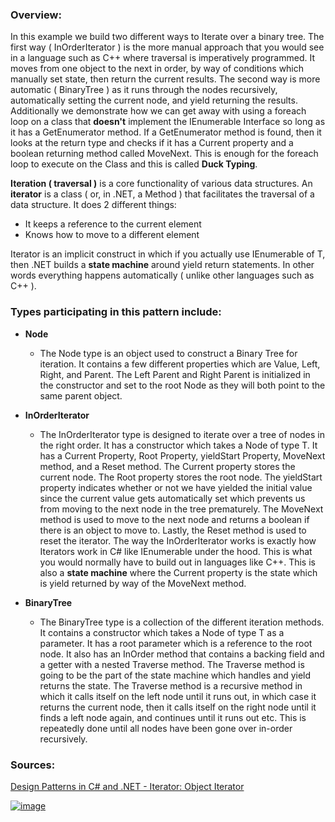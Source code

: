### Overview:

In this example we build two different ways to Iterate over a binary tree. The first way ( InOrderIterator ) is the more manual approach that you would see in a language such as C++ where traversal is imperatively programmed. It moves from one object to the next in order, by way of conditions which manually set state, then return the current results. The second way is more automatic ( BinaryTree ) as it runs through the nodes recursively, automatically setting the current node, and yield returning the results. Additionally we demonstrate how we can get away with using a foreach loop on a class that **doesn't** implement the IEnumerable Interface so long as it has a GetEnumerator method. If a GetEnumerator method is found, then it looks at the return type and checks if it has a Current property and a boolean returning method called MoveNext. This is enough for the foreach loop to execute on the Class and this is called **Duck Typing**.

**Iteration ( traversal )** is a core functionality of various data structures. An **iterator** is a class ( or, in .NET, a Method ) that facilitates the traversal of a data structure. It does 2 different things:

- It keeps a reference to the current element
- Knows how to move to a different element

Iterator is an implicit construct in which if you actually use IEnumerable of T, then .NET builds a **state machine** around yield return statements. In other words everything happens automatically ( unlike other languages such as C++ ).

### Types participating in this pattern include:

- **Node**
	* The Node type is an object used to construct a Binary Tree for iteration. It contains a few different properties which are Value, Left, Right, and Parent. The Left Parent and Right Parent is initialized in the constructor and set to the root Node as they will both point to the same parent object. 
	
- **InOrderIterator**
	- The InOrderIterator type is designed to iterate over a tree of nodes in the right order. It has a constructor which takes a Node of type T. It has a Current Property, Root Property, yieldStart Property, MoveNext method, and a Reset method. The Current property stores the current node. The Root property stores the root node. The yieldStart property indicates whether or not we have yielded the initial value since the current value gets automatically set which prevents us from moving to the next node in the tree prematurely. The MoveNext method is used to move to the next node and returns a boolean if there is an object to move to. Lastly,  the Reset method is used to reset the iterator. The way the InOrderIterator works is exactly how Iterators work in C# like IEnumerable under the hood. This is what you would normally have to build out in languages like C++. This is also a **state machine** where the Current property is the state which is yield returned by way of the MoveNext method.
	
- **BinaryTree**
	- The BinaryTree type is a collection of the different iteration methods. It contains a constructor which takes a Node of type T as a parameter. It has a root parameter which is a reference to the root node. It also has an InOrder method that contains a backing field and a getter with a nested Traverse method. The Traverse method is going to be the part of the state machine which handles and yield returns the state. The Traverse method is a recursive method in which it calls itself on the left node until it runs out, in which case it returns the current node, then it calls itself on the right node until it finds a left node again, and continues until it runs out etc. This is repeatedly done until all nodes have been gone over in-order recursively.

### Sources:
[Design Patterns in C# and .NET - Iterator: Object Iterator](https://www.udemy.com/course/design-patterns-csharp-dotnet/)

[![image](https://github.com/nicholasrwx/GangOfFourPatterns/blob/main/Imgs/back-arrow_1f519.png)](https://github.com/nicholasrwx/GangOfFourPatterns/tree/main)